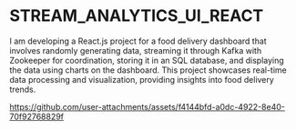 # STREAM_ANALYTICS_UI_REACT

I am developing a React.js project for a food delivery dashboard that involves randomly generating data, streaming it through Kafka with Zookeeper for coordination, storing it in an SQL database, and displaying the data using charts on the dashboard. This project showcases real-time data processing and visualization, providing insights into food delivery trends.

https://github.com/user-attachments/assets/f4144bfd-a0dc-4922-8e40-70f92768829f

